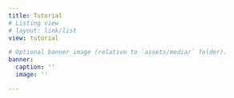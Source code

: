 ```yaml
---
title: Tutorial
# Listing view
# layout: link/list
view: tutorial

# Optional banner image (relative to `assets/media/` folder).
banner:
  caption: ''
  image: ''

---
```

